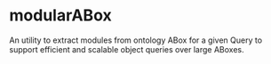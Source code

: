 modularABox
===========

An utility to extract modules from ontology ABox for a given Query to support efficient and scalable object queries over large ABoxes.
